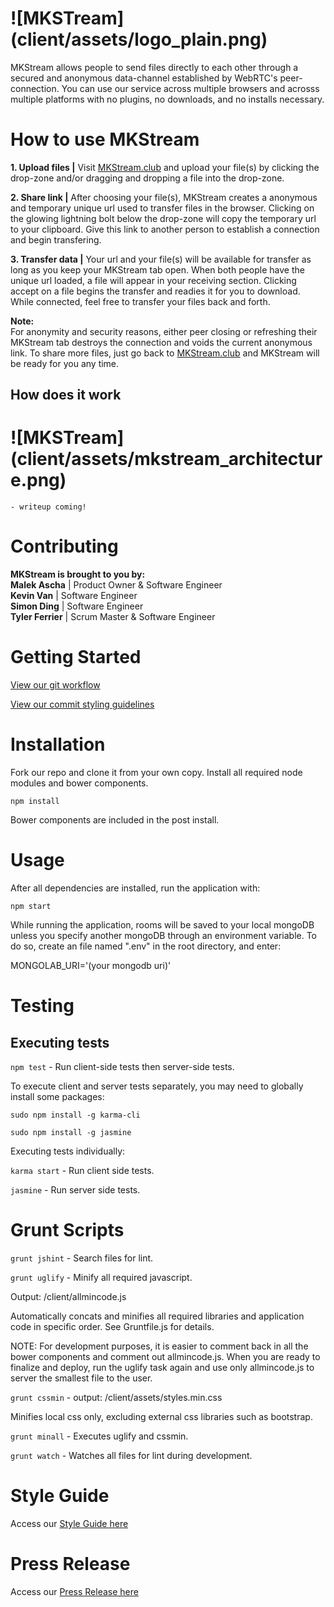 # ![MKSTream] (client/assets/logo_plain.png)
<!--# ![MKSTream] (client/assets/logo.png)-->


MKStream allows people to send files directly to each other through a secured and anonymous data-channel established by WebRTC's peer-connection. You can use our service across multiple browsers and acrosss multiple platforms with no plugins, no downloads, and no installs necessary.

# How to use MKStream
**1. Upload files  |**  Visit [MKStream.club](https://www.mkstream.club/) and upload your file(s) by clicking the drop-zone and/or dragging and dropping a file into the drop-zone.

**2. Share link  |**  After choosing your file(s), MKStream creates a anonymous and temporary unique url used to transfer files in the browser. Clicking on the glowing lightning bolt below the drop-zone will copy the temporary url to your clipboard. Give this link to another person to establish a connection and begin transfering.

**3. Transfer data  |**  Your url and your file(s) will be available for transfer as long as you keep your MKStream tab open. When both people have the unique url loaded, a file will appear in your receiving section. Clicking accept on a file begins the transfer and readies it for you to download. While connected, feel free to transfer your files back and forth.

**Note:**   
For anonymity and security reasons, either peer closing or refreshing their MKStream tab destroys the connection and voids the current anonymous link. To share more files, just go back to [MKStream.club](https://www.mkstream.club/) and MKStream will be ready for you any time.


## How does it work
# ![MKSTream] (client/assets/mkstream_architecture.png)
	- writeup coming!

# Contributing
**MKStream is brought to you by:**  
**Malek Ascha** | Product Owner & Software Engineer  
**Kevin Van** | Software Engineer  
**Simon Ding** | Software Engineer  
**Tyler Ferrier** | Scrum Master & Software Engineer  

# Getting Started
[View our git workflow](https://github.com/MAKE-SITY/MKSTream/wiki/Git-Workflow)

[View our commit styling guidelines](https://github.com/MAKE-SITY/MKSTream/wiki/Commit-Styling)

# Installation
Fork our repo and clone it from your own copy.  Install all required node modules and bower components.

`npm install`

Bower components are included in the post install.

# Usage

After all dependencies are installed, run the application with:

`npm start`

While running the application, rooms will be saved to your local mongoDB unless you specify another mongoDB through an environment variable.  To do so, create an file named ".env" in the root directory, and enter:

MONGOLAB_URI='(your mongodb uri)'

# Testing

## Executing tests

`npm test` - Run client-side tests then server-side tests.

To execute client and server tests separately, you may need to globally install some packages:

`sudo npm install -g karma-cli`

`sudo npm install -g jasmine`

Executing tests individually:

`karma start` - Run client side tests.

`jasmine` - Run server side tests.

# Grunt Scripts

`grunt jshint` - Search files for lint.

`grunt uglify` - Minify all required javascript.

Output: /client/allmincode.js 

Automatically concats and minifies all required libraries and application code in specific order.  See Gruntfile.js for details.

NOTE: For development purposes, it is easier to comment back in all the bower components and comment out allmincode.js.  When you are ready to finalize and deploy, run the uglify task again and use only allmincode.js to server the smallest file to the user.

`grunt cssmin` - output: /client/assets/styles.min.css

Minifies local css only, excluding external css libraries such as bootstrap.

`grunt minall` - Executes uglify and cssmin.

`grunt watch` - Watches all files for lint during development.

# Style Guide
Access our [Style Guide here](https://github.com/MKSTeam/thesis/wiki/Style-Guide)

# Press Release
Access our [Press Release here](https://github.com/MKSTeam/thesis/wiki/Press-Release)